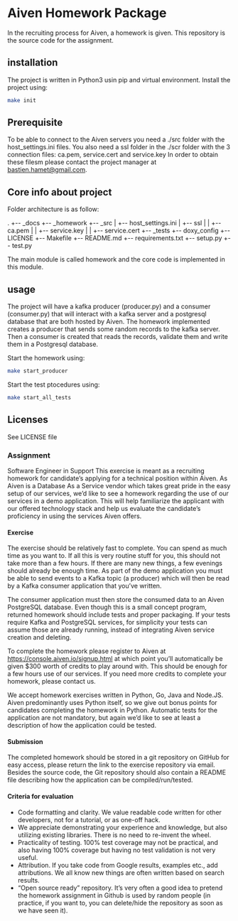 # Aiven Homework Package
In the recruiting process for Aiven, a homework is given. This repository is the source code for the assignment. 

## installation
The project is written in Python3 usin pip and virtual environment. Install the project using:
```bash
make init
```

## Prerequisite
To be able to connect to the Aiven servers you need a ./src folder with the host\_settings.ini files. You also need a ssl folder in the ./scr folder with the 3 connection files: ca.pem, service.cert and service.key
In order to obtain these filesm please contact the project manager at bastien.hamet@gmail.com.

## Core info about project
Folder architecture is as follow:

.
+-- _docs
+-- _homework
+-- _src
|   +-- host_settings.ini
|   +-- ssl
|   |	+-- ca.pem
|   |	+-- service.key
|   |	+-- service.cert
+-- _tests
+-- doxy_config
+-- LICENSE
+-- Makefile
+-- README.md
+-- requirements.txt
+-- setup.py
+-- test.py

The main module is called homework and the core code is implemented in this module.

## usage
The project will have a kafka producer (producer.py) and a consumer (consumer.py) that will interact with a kafka server and a postgresql database that are both hosted by Aiven. The homework implemented creates a producer that sends some random records to the kafka server. Then a consumer is created that reads the records, validate them and write them in a Postgresql database.

Start the homework using:
```bash
make start_producer
```

Start the test ptocedures using:
```bash
make start_all_tests
```

## Licenses
See LICENSE file

### Assignment
Software Engineer in Support
This exercise is meant as a recruiting homework for candidate’s applying for a technical position within Aiven. As Aiven is a Database As a Service vendor which takes great pride in the easy setup of our services, we’d like to see a homework regarding the use of our services in a demo application. This will help familiarize the applicant with our offered technology stack and help us evaluate the candidate’s proficiency in using the services Aiven offers.

#### Exercise

The exercise should be relatively fast to complete. You can spend as much time as you want to. If all this is very routine stuff for you, this should not take more than a few hours. If there are many new things, a few evenings should already be enough time.
As part of the demo application you must be able to send events to a Kafka topic (a producer) which will then be read by a Kafka consumer application that you’ve written.

The consumer application must then store the consumed data to an Aiven PostgreSQL database.
Even though this is a small concept program, returned homework should include tests and proper packaging. If your tests require Kafka and PostgreSQL services, for simplicity your tests can assume those are already running, instead of integrating Aiven service creation and deleting.

To complete the homework please register to Aiven at https://console.aiven.io/signup.html at which point you’ll automatically be given $300 worth of credits to play around with. This should be enough for a few hours use of our services. If you need more credits to complete your homework, please contact us.

We accept homework exercises written in Python, Go, Java and Node.JS. Aiven predominantly uses Python itself, so we give out bonus points for candidates completing the homework in Python.
Automatic tests for the application are not mandatory, but again we’d like to see at least a description of how the application could be tested.

#### Submission 

The completed homework should be stored in a git repository on GitHub for easy access, please return the link to the exercise repository via email.
Besides the source code, the Git repository should also contain a README file describing how the application can be compiled/run/tested.

#### Criteria for evaluation 
* Code formatting and clarity. We value readable code written for other developers, not for a tutorial, or as one-off hack.
* We appreciate demonstrating your experience and knowledge, but also utilizing existing libraries. There is no need to re-invent the wheel.
* Practicality of testing. 100% test coverage may not be practical, and also having 100% coverage but having no test validation is not very useful.
* Attribution. If you take code from Google results, examples etc., add attributions. We all know new things are often written based on search results.
* “Open source ready” repository. It’s very often a good idea to pretend the homework assignment in Github is used by random people (in practice, if you want to, you can delete/hide the repository as soon as we have seen it).
